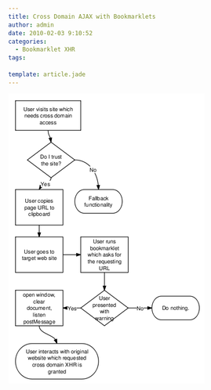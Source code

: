 ```yaml
---
title: Cross Domain AJAX with Bookmarklets
author: admin
date: 2010-02-03 9:10:52
categories:
  - Bookmarklet XHR
tags:

template: article.jade
---
```


[![](screenshot_033.png "screenshot_033")](screenshot_033.png)
